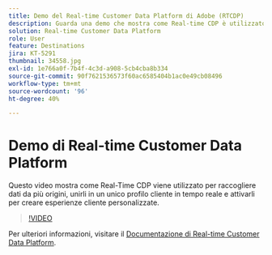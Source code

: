 ```yaml
---
title: Demo del Real-time Customer Data Platform di Adobe (RTCDP)
description: Guarda una demo che mostra come Real-time CDP è utilizzato per raccogliere dati da più origini, unirli in un unico profilo cliente in tempo reale e attivarli per creare esperienze cliente personalizzate.
solution: Real-time Customer Data Platform
role: User
feature: Destinations
jira: KT-5291
thumbnail: 34558.jpg
exl-id: 1e766a0f-7b4f-4c3d-a908-5cb4cba8b334
source-git-commit: 90f7621536573f60ac6585404b1ac0e49cb08496
workflow-type: tm+mt
source-wordcount: '96'
ht-degree: 40%

---
```


# Demo di Real-time Customer Data Platform

Questo video mostra come Real-Time CDP viene utilizzato per raccogliere dati da più origini, unirli in un unico profilo cliente in tempo reale e attivarli per creare esperienze cliente personalizzate.

>[!VIDEO](https://video.tv.adobe.com/v/34558?quality=12&learn=on)


Per ulteriori informazioni, visitare il [Documentazione di Real-time Customer Data Platform](https://experienceleague.adobe.com/docs/experience-platform/rtcdp/overview.html?lang=it).